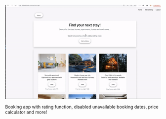 ![Article page view](./Booking.gif)

Booking app with rating function, disabled unavailable booking dates, price calculator and more! 